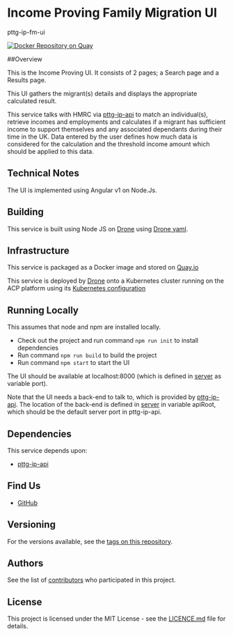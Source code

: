 Income Proving Family Migration UI
==================================

pttg-ip-fm-ui

[![Docker Repository on Quay](https://quay.io/repository/ukhomeofficedigital/pttg-ip-fm-ui/status "Docker Repository on Quay")](https://quay.io/repository/ukhomeofficedigital/pttg-ip-fm-ui)

##Overview

This is the Income Proving UI. It consists of 2 pages; a Search page and a Results page.

This UI gathers the migrant(s) details and displays the appropriate calculated result.

This service talks with HMRC via [pttg-ip-api] to match an individual(s), retrieve incomes and employments and calculates if a migrant has sufficient income to support themselves and any associated dependants during their time in the UK. Data entered by the user defines how much data is considered for the calculation and the threshold income amount which should be applied to this data.

## Technical Notes

The UI is implemented using Angular v1 on Node.Js.

## Building 

This service is built using Node JS on [Drone] using [Drone yaml].

## Infrastructure

This service is packaged as a Docker image and stored on [Quay.io]

This service is deployed by [Drone] onto a Kubernetes cluster running on the ACP platform using its [Kubernetes configuration]

## Running Locally

This assumes that node and npm are installed locally.

* Check out the project and run command `npm run init` to install dependencies
* Run command `npm run build` to build the project
* Run command `npm start` to start the UI

The UI should be available at localhost:8000 (which is defined in [server] as variable port).

Note that the UI needs a back-end to talk to, which is provided by [pttg-ip-api]. The location of the back-end is defined in [server] in variable apiRoot, which should be the default server port in pttg-ip-api.

## Dependencies

This service depends upon:
* [pttg-ip-api]

## Find Us

* [GitHub]

## Versioning

For the versions available, see the [tags on this repository].

## Authors

See the list of [contributors] who participated in this project.

## License

This project is licensed under the MIT License - see the [LICENCE.md] file for details.


[contributors]:                     https://github.com/UKHomeOffice/pttg-ip-fm-ui/graphs/contributors
[Quay.io]:                          https://quay.io/repository/ukhomeofficedigital/pttg-ip-fm-ui
[Kubernetes configuration]:         https://github.com/UKHomeOffice/kube-pttg-ip-fm-ui
[Drone]:                            https://drone.acp.homeoffice.gov.uk/UKHomeOffice/pttg-ip-fm-ui
[Drone yaml]:                       .drone.yml
[server]:                           .server.js
[tags on this repository]:          https://github.com/UKHomeOffice/pttg-ip-fm-ui/tags
[LICENCE.md]:                       LICENCE.md
[GitHub]:                           https://github.com/orgs/UKHomeOffice/teams/pttg
[pttg-ip-api]:                      https://github.com/UKHomeOffice/pttg-ip-api

